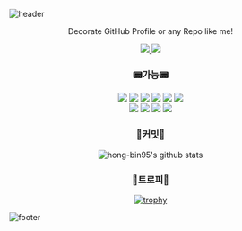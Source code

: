 ![header](https://capsule-render.vercel.app/api?type=waving&color=auto&height=300&section=header&text=capsule%20render&fontSize=90&animation=fadeIn&fontAlignY=38&desc=Decorate%20GitHub%20Profile%20or%20any%20Repo%20like%20me!&descAlignY=51&descAlign=62)
<p align='center'> Decorate GitHub Profile or any Repo like me! </p>
<p align='center'>
  <a href="https://github.com/kyechan99/capsule-render/labels/Idea">
    <img src="https://img.shields.io/badge/IDEA%20ISSUE%20-%23F7DF1E.svg?&style=for-the-badge&&logoColor=white"/>
  </a>
  <a href="#demo">
    <img src="https://img.shields.io/badge/DEMO%20-%234FC08D.svg?&style=for-the-badge&&logoColor=white"/>
  </a>
</p>
<div align="center">

### 📟가능📟
<img src="https://img.shields.io/badge/.NET-512BD4?style=for-the-badge&logo=.NET&logoColor=white"/>
<img src="https://img.shields.io/badge/SpringBoot-6DB33F?style=for-the-badge&logo=SpringBoot&logoColor=white"/>
<img src="https://img.shields.io/badge/HTML5-E34F26?style=for-the-badge&logo=HTML5&logoColor=white"/>
<img src="https://img.shields.io/badge/JavaScript-F7DF1E?style=for-the-badge&logo=JavaScript&logoColor=white"/>
<img src="https://img.shields.io/badge/MicrosoftAzure-0078D4?style=for-the-badge&logo=MicrosoftAzure&logoColor=white"/>
<img src="https://img.shields.io/badge/AWS EC2-FF9900?style=for-the-badge&logo=amazonaws&logoColor=white"/><br>
<img src="https://img.shields.io/badge/Jenkins-D24939?style=for-the-badge&logo=Jenkins&logoColor=white"/>
<img src="https://img.shields.io/badge/MySQL-4479A1?style=for-the-badge&logo=MySQL&logoColor=white"/>
<img src="https://img.shields.io/badge/MSSQL-CC2927?style=for-the-badge&logo=MicrosoftSQLServer&logoColor=white">
<img src="https://img.shields.io/badge/Dynamics 365-CC2927?style=for-the-badge&logo=Dynamics 365&logoColor=white">

### 🍿커밋🍿
![hong-bin95's github stats](https://github-readme-stats.vercel.app/api?username=hong-bin95&show_icons=true)

### 🍷트로피🍷
[![trophy](https://github-profile-trophy.vercel.app/?username=hong-bin95)](https://github.com/ryo-ma/github-profile-trophy)
</div>

![footer](https://capsule-render.vercel.app/api?type=wave&color=auto&height=200&section=footer&text=Now%20Use%20me!&fontSize=90)


<!--
**hong-bin95/hong-bin95** is a ✨ _special_ ✨ repository because its `README.md` (this file) appears on your GitHub profile.


[![hong-bin95's github stats](https://github-readme-stats.vercel.app/api/top-langs/?username=hong-bin95&show_icons=true&hide_border=true&title_color=004386&icon_color=004386&layout=compact)](https://github.com/hong-bin95)


Here are some ideas to get you started:

- 🔭 I’m currently working on ...
- 🌱 I’m currently learning ...
- 👯 I’m looking to collaborate on ...
- 🤔 I’m looking for help with ...
- 💬 Ask me about ...
- 📫 How to reach me: ...
- 😄 Pronouns: ...
- ⚡ Fun fact: ...
-->
